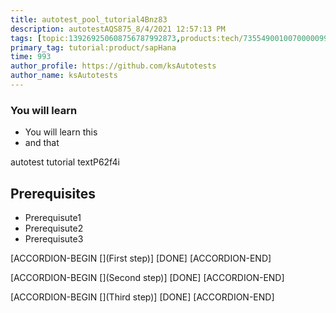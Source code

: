 ```yaml
---
title: autotest_pool_tutorial4Bnz83
description: autotestAQS875_8/4/2021 12:57:13 PM
tags: [topic:139269250608756787992873,products:tech/73554900100700000996,tutorial:experience/advanced]
primary_tag: tutorial:product/sapHana
time: 993
author_profile: https://github.com/ksAutotests
author_name: ksAutotests
---
```

### You will learn
- You will learn this
- and that

autotest tutorial textP62f4i

## Prerequisites
- Prerequisute1
- Prerequisute2
- Prerequisute3

[ACCORDION-BEGIN [](First step)]
[DONE]
[ACCORDION-END]

[ACCORDION-BEGIN [](Second step)]
[DONE]
[ACCORDION-END]

[ACCORDION-BEGIN [](Third step)]
[DONE]
[ACCORDION-END]

